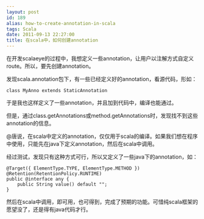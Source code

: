 ```yaml
---
layout: post
id: 189
alias: how-to-create-annotation-in-scala
tags: Scala
date: 2011-09-13 22:27:00
title: 在scala中，如何创建annotation
---
```


在开发scalaeye的过程中，我想定义一些annotation，让用户以注解方式自定义route。所以，要先创建annotation。

发现scala.annotation包下，有一些已经定义好的annotation，看源代码，形如：

```
class MyAnno extends StaticAnnotation
```

于是我也这样定义了一些annotation，并且加到代码中，编译也能通过。

但是，通过class.getAnnotations或method.getAnnotations时，发现找不到这些annotation的信息。

 <span id="more-189"></span>
<p>@唐说，在scala中定义的annotation，仅仅用于scala的编译。如果我们想在程序中使用，只能先在java下定义annotation，然后在scala中调用。

经过测试，发现只有这种方式可行，所以又定义了一些java下的annotation，如：

```
@Target({ ElementType.TYPE, ElementType.METHOD })
@Retention(RetentionPolicy.RUNTIME)
public @interface any {
    public String value() default "";
}
```

然后在scala中调用，即可用，也可得到，完成了预期的功能。可惜纯scala框架的愿望没了，还是得有java代码才行。
